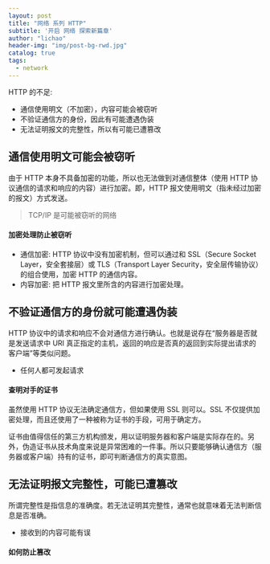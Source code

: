 ```yaml
---
layout: post
title: "网络 系列 HTTP"
subtitle: '开启 网络 探索新篇章'
author: "lichao"
header-img: "img/post-bg-rwd.jpg"
catalog: true
tags:
  - network 
---
```


HTTP 的不足:
* 通信使用明文（不加密），内容可能会被窃听
* 不验证通信方的身份，因此有可能遭遇伪装
* 无法证明报文的完整性，所以有可能已遭篡改

## 通信使用明文可能会被窃听
由于 HTTP 本身不具备加密的功能，所以也无法做到对通信整体（使用 HTTP 协议通信的请求和响应的内容）进行加密。即，HTTP 报文使用明文（指未经过加密的报文）方式发送。

> TCP/IP 是可能被窃听的网络
#### 加密处理防止被窃听
* 通信加密: HTTP 协议中没有加密机制，但可以通过和 SSL（Secure Socket Layer，安全套接层）或
TLS（Transport Layer Security，安全层传输协议）的组合使用，加密 HTTP 的通信内容。
* 内容加密: 把 HTTP 报文里所含的内容进行加密处理。

## 不验证通信方的身份就可能遭遇伪装
HTTP 协议中的请求和响应不会对通信方进行确认。也就是说存在“服务器是否就是发送请求中 URI 真正指定的主机，返回的响应是否真的返回到实际提出请求的客户端”等类似问题。

* 任何人都可发起请求
#### 查明对手的证书

虽然使用 HTTP 协议无法确定通信方，但如果使用 SSL 则可以。SSL 不仅提供加密处理，而且还使用了一种被称为证书的手段，可用于确定方。

证书由值得信任的第三方机构颁发，用以证明服务器和客户端是实际存在的。另外，伪造证书从技术角度来说是异常困难的一件事。所以只要能够确认通信方（服务器或客户端）持有的证书，即可判断通信方的真实意图。

## 无法证明报文完整性，可能已遭篡改
所谓完整性是指信息的准确度。若无法证明其完整性，通常也就意味着无法判断信息是否准确。

* 接收到的内容可能有误

#### 如何防止篡改

